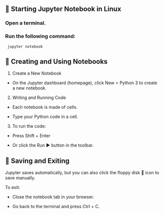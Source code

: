 ## 🚀 Starting Jupyter Notebook in Linux

### Open a terminal.
### Run the following command:
    
     jupyter notebook

## 📝 Creating and Using Notebooks

1. Create a New Notebook
- On the Jupyter dashboard (homepage), click New > Python 3 to create a new notebook.

2. Writing and Running Code
- Each notebook is made of cells.

- Type your Python code in a cell.

3. To run the code:

- Press Shift + Enter

- Or click the Run ▶️ button in the toolbar.



## 💾 Saving and Exiting
Jupyter saves automatically, but you can also click the floppy disk 💾 icon to save manually.

To exit:

- Close the notebook tab in your browser.

- Go back to the terminal and press Ctrl + C.
